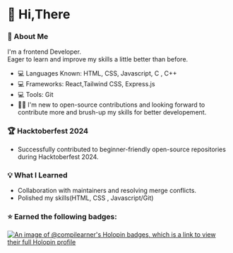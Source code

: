 # :wave: Hi,There  
### :star2: About Me   
I'm a frontend Developer.  
Eager to learn and improve my skills a little better than before.  
* :computer: Languages Known: HTML, CSS, Javascript, C , C++
* :computer: Frameworks: React,Tailwind CSS, Express.js
* :computer: Tools: Git
* :dancing_women: I'm new to open-source contributions and looking forward to contribute more and brush-up my skills for better developement.

### :trophy: Hacktoberfest 2024
* Successfully contributed to beginner-friendly open-source repositories during Hacktoberfest 2024.
### :bulb: What I Learned
* Collaboration with maintainers and resolving merge conflicts.
* Polished my skills(HTML, CSS , Javascript/Git)
### :star: Earned the following badges:
  [![An image of @compilearner's Holopin badges, which is a link to view their full Holopin profile](https://holopin.me/compilearner)](https://holopin.io/@compilearner)
